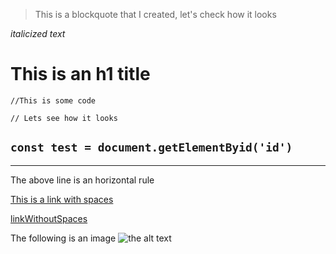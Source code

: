 > This is a blockquote that I created, let's check how it looks

_italicized text_

# This is an h1 title

`//This is some code`

`// Lets see how it looks`

## `const test = document.getElementByid('id')`

---

The above line is an horizontal rule

[This is a link with spaces](https://www.google.com)

[linkWithoutSpaces](https://www.google.com)

The following is an image
![the alt text](https://helpx.adobe.com/content/dam/help/en/photoshop/using/convert-color-image-black-white/jcr_content/main-pars/before_and_after/image-before/Landscape-Color.jpg)